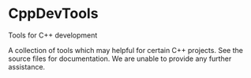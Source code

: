 # CppDevTools
Tools for C++ development

A collection of tools which may helpful for certain C++ projects.
See the source files for documentation.
We are unable to provide any further assistance.
